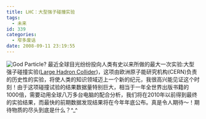 ```yaml
---
title: LHC：大型强子碰撞实验
tags:
  - 未来
id: 339
categories:
  - 窄多废话
date: 2008-09-11 23:19:55
---
```


![God Particle?](http://www.zhaiduo.com/wp-content/data/15320080911232038.jpg)
最近全球目光纷纷投向人类有史以来所做的最大一次实验:大型强子碰撞实验([Large Hadron Collider](http://lhc.web.cern.ch/lhc/))，这项由欧洲原子能研究机构(CERN)负责的历史性的实验，将使人类的知识领域迈上一个新的纪元，我很高兴能见证这个时刻！由于这项碰撞试验的结果数据量特别巨大，相当于一年全世界出版书籍的1000倍，需要动用全球八万多台电脑的配合分析，我们将在2010年以前得到最终的实验结果，而最快的前期数据发现结果将在今年年底公布。真是令人期待～！期待物质的尽头到底是什么？^_^